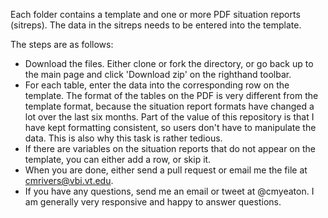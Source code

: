 Each folder contains a template and one or more PDF situation reports (sitreps). 
The data in the sitreps needs to be entered into the template.

The steps are as follows:
* Download the files. Either clone or fork the directory, or go back up to the main page
and click 'Download zip' on the righthand toolbar.
* For each table, enter the data into the corresponding row on the template. The format
of the tables on the PDF is very different from the template format, because the
situation report formats have changed a lot over the last six months. Part of the value
of this repository is that I have kept formatting consistent, so users don't have to manipulate
the data. This is also why this task is rather tedious.
* If there are variables on the situation reports that do not appear on the template,
you can either add a row, or skip it.
* When you are done, either send a pull request or email me the file at cmrivers@vbi.vt.edu.
* If you have any questions, send me an email or tweet at @cmyeaton. I am generally very responsive 
and happy to answer questions.